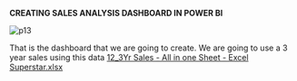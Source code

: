 **CREATING SALES ANALYSIS DASHBOARD IN POWER BI**

![p13](https://user-images.githubusercontent.com/3311519/181392318-b657cc29-5ab4-4705-a4cf-847d5fcbe7f2.png)

That is the dashboard that we are going to create. We are going to use a 3 year sales using this data [12_3Yr Sales - All in one Sheet - Excel Superstar.xlsx](https://github.com/amanz/Power-BI/files/9204373/12_3Yr.Sales.-.All.in.one.Sheet.-.Excel.Superstar.xlsx)

